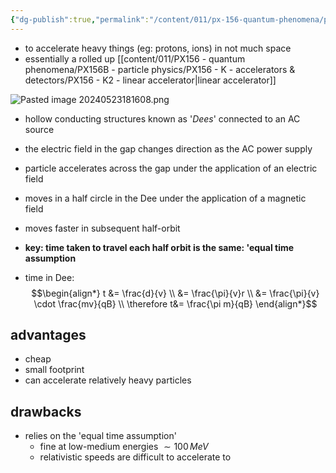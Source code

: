 ```yaml
---
{"dg-publish":true,"permalink":"/content/011/px-156-quantum-phenomena/px-156-b-particle-physics/px-156-k-accelerators-and-detectors/px-156-k3-cyclotron/","noteIcon":"1","created":"2025-08-27T13:14:00.781+01:00","updated":"2024-11-26T20:06:17.000+00:00"}
---
```


- to accelerate heavy things (eg: protons, ions) in not much space
- essentially a rolled up [[content/011/PX156 - quantum phenomena/PX156B - particle physics/PX156 - K - accelerators & detectors/PX156 - K2 - linear accelerator\|linear accelerator]]

![Pasted image 20240523181608.png](/img/user/pics/Pasted%20image%2020240523181608.png)
- hollow conducting structures known as '*Dees*' connected to an AC source
- the electric field in the gap changes direction as the AC power supply
- particle accelerates across the gap under the application of an electric field
- moves in a half circle in the Dee under the application of a magnetic field
- moves faster in subsequent half-orbit

- **key: time taken to travel each half orbit is the same: 'equal time assumption**
- time in Dee: 
$$\begin{align*}
	t &= \frac{d}{v} \\
	&= \frac{\pi}{v}r \\
	&= \frac{\pi}{v} \cdot \frac{mv}{qB} \\
	\therefore t&= \frac{\pi m}{qB}
\end{align*}$$
## advantages
- cheap
- small footprint
- can accelerate relatively heavy particles
## drawbacks
- relies on the 'equal time assumption'
	- fine at low-medium energies $\sim 100\,MeV$
	- relativistic speeds are difficult to accelerate to

